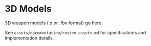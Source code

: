 # 3D Models

3D weapon models (.x or .fbx format) go here.

See `assets/documentation/custom-assets.md` for specifications and implementation details.
